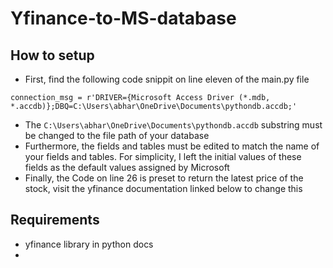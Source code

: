 # Yfinance-to-MS-database
## How to setup
- First, find the following code snippit on line eleven of the main.py file 
```
connection_msg = r'DRIVER={Microsoft Access Driver (*.mdb, *.accdb)};DBQ=C:\Users\abhar\OneDrive\Documents\pythondb.accdb;'
```
- The ```C:\Users\abhar\OneDrive\Documents\pythondb.accdb``` substring must be changed to the file path of your database
- Furthermore, the fields and tables must be edited to match the name of your fields and tables. For simplicity, I left the initial values of these fields as the default values assigned by Microsoft
- Finally, the Code on line 26 is preset to return the latest price of the stock, visit the yfinance documentation linked below to change this 
## Requirements
- yfinance library in python docs
- 
